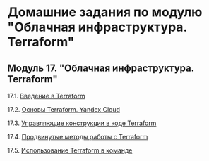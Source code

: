 # Домашние задания по модулю "Облачная инфраструктура. Terraform"


## Модуль 17. "Облачная инфраструктура. Terraform"

17.1. [Введение в Terraform](https://github.com/BaryshnikovNV/netology-devops/blob/ter-01/TER-35/ter/17.1-ter-01/ter-01.md)

17.2. [Основы Terraform. Yandex Cloud](https://github.com/BaryshnikovNV/netology-devops/blob/ter-02/TER-35/ter/17.2-ter-02/ter-02.md)

17.3. [Управляющие конструкции в коде Terraform](https://github.com/BaryshnikovNV/netology-devops/blob/ter-03/TER-35/ter/17.3-ter-03/ter-03.md)

17.4. [Продвинутые методы работы с Terraform](https://github.com/BaryshnikovNV/netology-devops/blob/ter-04/TER-35/ter/17.4-ter-04/ter-04.md)

17.5. [Использование Terraform в команде](https://github.com/BaryshnikovNV/netology-devops/blob/ter-05/TER-35/ter/17.5-ter-05/ter-05.md)